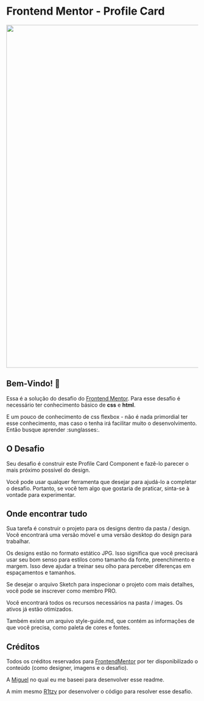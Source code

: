# Frontend Mentor - Profile Card 
<img src="https://res.cloudinary.com/dz209s6jk/image/upload/q_auto:good,w_900/Challenges/tsdyz2ccordcztyrn8m0.jpg" width="900px" heigth="450px">

## Bem-Vindo! :wave:
<p>Essa é a solução do desafio do <a href="https://www.frontendmentor.io" target="_blank" rel="external">Frontend Mentor</a>. Para esse desafio é necessário ter conhecimento básico de <strong>css</strong> e <strong>html</strong>.</p>
<p>E um pouco de conhecimento de css flexbox - não é nada primordial ter esse conhecimento, mas caso o tenha irá facilitar muito o desenvolvimento. Então busque aprender :sunglasses:.</p>

## O Desafio
<p>Seu desafio é construir este Profile Card Component e fazê-lo parecer o mais próximo possível do design.</p>
<p>
  Você pode usar qualquer ferramenta que desejar para ajudá-lo a completar o desafio. Portanto, se você tem algo que gostaria de praticar, sinta-se à vontade para experimentar.</p>

## Onde encontrar tudo
<p>Sua tarefa é construir o projeto para os designs dentro da pasta / design. Você encontrará uma versão móvel e uma versão desktop do design para trabalhar.</p>
<p>Os designs estão no formato estático JPG. Isso significa que você precisará usar seu bom senso para estilos como tamanho da fonte, preenchimento e margem. Isso deve ajudar a treinar seu olho para perceber diferenças em espaçamentos e tamanhos.<p>
<p>Se desejar o arquivo Sketch para inspecionar o projeto com mais detalhes, você pode se inscrever como membro PRO.<p>
<p>Você encontrará todos os recursos necessários na pasta / images. Os ativos já estão otimizados.<p>
<p>Também existe um arquivo style-guide.md, que contém as informações de que você precisa, como paleta de cores e fontes.<p>

  
## Créditos
<p>Todos os créditos reservados para <a href="https://www.frontendmentor.io">FrontendMentor</a> por ter disponibilizado o conteúdo (como designer, imagens e o desafio).</p>
<p>A <a href="https://github.com/miguelprzc/profile-card-component-solution">Miguel</a> no qual eu me baseei para desenvolver esse readme.</p>
<p>A mim mesmo <a href="https://github.com/R1tzy">R1tzy</a> por desenvolver o código para resolver esse desafio.</p>
  
